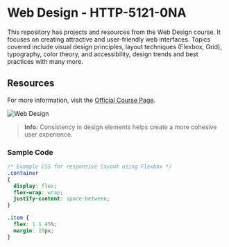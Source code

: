# Web Design - HTTP-5121-0NA

This repository has projects and resources from the Web Design course. It focuses on creating attractive and user-friendly web interfaces. Topics covered include visual design principles, layout techniques (Flexbox, Grid), typography, color theory, and accessibility, design trends and best practices with many more.

## Resources
For more information, visit the [Official Course Page](https://mediaarts.humber.ca/programs/web-development.html).

![Web Design](https://www.google.com/search?q=web+design+images&rlz=1C5CHFA_enCA1096CA1098&oq=web+design+images&gs_lcrp=EgZjaHJvbWUyCQgAEEUYORiABDIHCAEQABiABDIHCAIQABiABDIHCAMQABiABDIHCAQQABiABDIJCAUQABgKGIAEMgcIBhAAGIAEMgYIBxBFGDzSAQg0MzU5ajBqNKgCALACAA&sourceid=chrome&ie=UTF-8#vhid=G8UHD0BC0wGOiM&vssid=_oZYcZ9W3B5OGptQPo_rA4Ac_66)

> **Info:** Consistency in design elements helps create a more cohesive user experience.

### Sample Code
```css
/* Example CSS for responsive layout using Flexbox */
.container
{
  display: flex;
  flex-wrap: wrap;
  justify-content: space-between;
}

.item {
  flex: 1 1 45%;
  margin: 10px;
}
